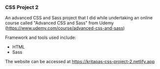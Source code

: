 ### CSS Project 2

An advanced CSS and Sass project that I did while undertaking an online course called "Advanced CSS and Sass" from Udemy (https://www.udemy.com/course/advanced-css-and-sass)

Framework and tools used include:

- HTML
- Sass

The website can be accessed at https://kritapas-css-project-2.netlify.app
